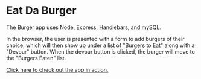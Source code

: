 # Eat Da Burger

The Burger app uses Node, Express, Handlebars, and mySQL.

In the browser, the user is presented with a form to add burgers of their choice, which will then show up under a list of "Burgers to Eat" along with a "Devour" button.
When the devour button is clicked, the burger will move to the "Burgers Eaten" list.

[Click here to check out the app in action.](https://frozen-earth-35238.herokuapp.com/)
